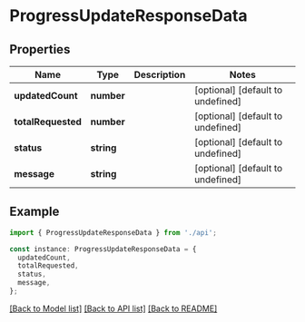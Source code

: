 # ProgressUpdateResponseData

## Properties

| Name               | Type       | Description | Notes                             |
| ------------------ | ---------- | ----------- | --------------------------------- |
| **updatedCount**   | **number** |             | [optional] [default to undefined] |
| **totalRequested** | **number** |             | [optional] [default to undefined] |
| **status**         | **string** |             | [optional] [default to undefined] |
| **message**        | **string** |             | [optional] [default to undefined] |

## Example

```typescript
import { ProgressUpdateResponseData } from './api';

const instance: ProgressUpdateResponseData = {
  updatedCount,
  totalRequested,
  status,
  message,
};
```

[[Back to Model list]](../README.md#documentation-for-models) [[Back to API list]](../README.md#documentation-for-api-endpoints) [[Back to README]](../README.md)
